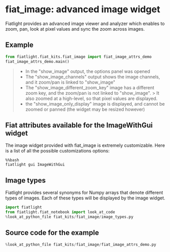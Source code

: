fiat_image: advanced image widget
=================================

Fiatlight provides an advanced image viewer and analyzer which enables to zoom, pan, look at pixel values and sync the zoom across images.

Example
-------

```python
from fiatlight.fiat_kits.fiat_image import fiat_image_attrs_demo
fiat_image_attrs_demo.main()
```

> * In the "show_image" output, the options panel was opened
> * The "show_image_channels" output shows the image channels, and it zoom/pan is linked to "show_image"
> * The "show_image_different_zoom_key" image has a different zoom key, and the zoom/pan is not linked to "show_image".
    >   It also zoomed at a high-level, so that pixel values are displayed.
> * the "show_image_only_display" image is displayed, and cannot be zoomed or panned (the widget may be resized however)




Fiat attributes available for the ImageWithGui widget
-------------------------------------------------------

The image widget provided with fiat_image is extremely customizable. Here is a list of all the possible customizations options:

```
%%bash
fiatlight gui ImageWithGui
```


Image types
-----------
Fiatlight provides several synonyms for Numpy arrays that denote different types of images. Each of these types will be displayed by the image widget.

````python
import fiatlight
from fiatlight.fiat_notebook import look_at_code
%look_at_python_file fiat_kits/fiat_image/image_types.py
````

Source code for the example
---------------------------

```python
%look_at_python_file fiat_kits/fiat_image/fiat_image_attrs_demo.py
```

